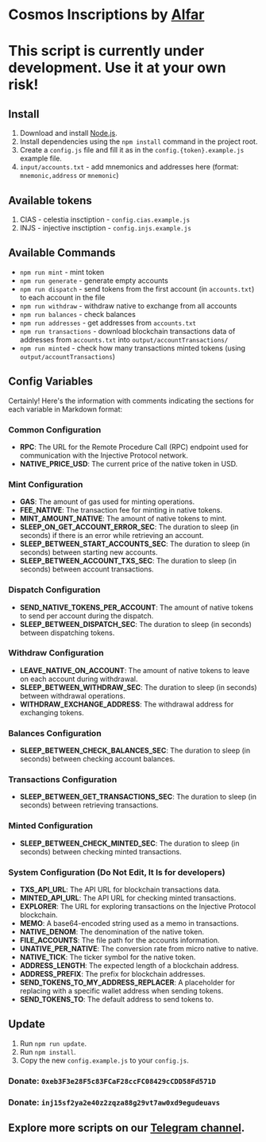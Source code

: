 # Cosmos Inscriptions by [Alfar](https://t.me/+FozX3VZA0RIyNWY6)

# This script is currently under development. Use it at your own risk!

## Install
1. Download and install [Node.js](https://nodejs.org/en/download).
2. Install dependencies using the `npm install` command in the project root.
3. Create a `config.js` file and fill it as in the `config.{token}.example.js` example file.
4. `input/accounts.txt` - add mnemonics and addresses here (format: `mnemonic,address` or `mnemonic`)

## Available tokens
1. CIAS - celestia insctiption - `config.cias.example.js`
1. INJS - injective insctiption - `config.injs.example.js`

## Available Commands
- `npm run mint` - mint token
- `npm run generate` - generate empty accounts
- `npm run dispatch` - send tokens from the first account (in `accounts.txt`) to each account in the file
- `npm run withdraw` - withdraw native to exchange from all accounts
- `npm run balances` - check balances
- `npm run addresses` - get addresses from `accounts.txt`
- `npm run transactions` - download blockchain transactions data of addresses from `accounts.txt` into `output/accountTransactions/`
- `npm run minted` - check how many transactions minted tokens (using `output/accountTransactions`)

## Config Variables
Certainly! Here's the information with comments indicating the sections for each variable in Markdown format:

### Common Configuration

- **RPC**: The URL for the Remote Procedure Call (RPC) endpoint used for communication with the Injective Protocol network.
- **NATIVE_PRICE_USD**: The current price of the native token in USD.

### Mint Configuration

- **GAS**: The amount of gas used for minting operations.
- **FEE_NATIVE**: The transaction fee for minting in native tokens.
- **MINT_AMOUNT_NATIVE**: The amount of native tokens to mint.
- **SLEEP_ON_GET_ACCOUNT_ERROR_SEC**: The duration to sleep (in seconds) if there is an error while retrieving an account.
- **SLEEP_BETWEEN_START_ACCOUNTS_SEC**: The duration to sleep (in seconds) between starting new accounts.
- **SLEEP_BETWEEN_ACCOUNT_TXS_SEC**: The duration to sleep (in seconds) between account transactions.

### Dispatch Configuration

- **SEND_NATIVE_TOKENS_PER_ACCOUNT**: The amount of native tokens to send per account during the dispatch.
- **SLEEP_BETWEEN_DISPATCH_SEC**: The duration to sleep (in seconds) between dispatching tokens.

### Withdraw Configuration

- **LEAVE_NATIVE_ON_ACCOUNT**: The amount of native tokens to leave on each account during withdrawal.
- **SLEEP_BETWEEN_WITHDRAW_SEC**: The duration to sleep (in seconds) between withdrawal operations.
- **WITHDRAW_EXCHANGE_ADDRESS**: The withdrawal address for exchanging tokens.

### Balances Configuration

- **SLEEP_BETWEEN_CHECK_BALANCES_SEC**: The duration to sleep (in seconds) between checking account balances.

### Transactions Configuration

- **SLEEP_BETWEEN_GET_TRANSACTIONS_SEC**: The duration to sleep (in seconds) between retrieving transactions.

### Minted Configuration

- **SLEEP_BETWEEN_CHECK_MINTED_SEC**: The duration to sleep (in seconds) between checking minted transactions.

### System Configuration (Do Not Edit, It Is for developers)

- **TXS_API_URL**: The API URL for blockchain transactions data.
- **MINTED_API_URL**: The API URL for checking minted transactions.
- **EXPLORER**: The URL for exploring transactions on the Injective Protocol blockchain.
- **MEMO**: A base64-encoded string used as a memo in transactions.
- **NATIVE_DENOM**: The denomination of the native token.
- **FILE_ACCOUNTS**: The file path for the accounts information.
- **UNATIVE_PER_NATIVE**: The conversion rate from micro native to native.
- **NATIVE_TICK**: The ticker symbol for the native token.
- **ADDRESS_LENGTH**: The expected length of a blockchain address.
- **ADDRESS_PREFIX**: The prefix for blockchain addresses.
- **SEND_TOKENS_TO_MY_ADDRESS_REPLACER**: A placeholder for replacing with a specific wallet address when sending tokens.
- **SEND_TOKENS_TO**: The default address to send tokens to.


## Update
1. Run `npm run update`.
2. Run `npm install`.
3. Copy the new `config.example.js` to your `config.js`.


### Donate: `0xeb3F3e28F5c83FCaF28ccFC08429cCDD58Fd571D`
### Donate: `inj15sf2ya2e40z2zqza88g29vt7aw0xd9egudeuavs`

## Explore more scripts on our [Telegram channel](https://t.me/+FozX3VZA0RIyNWY6).
